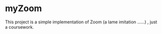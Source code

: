 # myZoom
This project is a simple implementation of Zoom (a lame imitation ......) , just a coursework.
